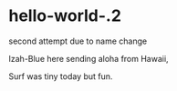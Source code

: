 # hello-world-.2

second attempt due to name change

Izah-Blue here sending aloha from Hawaii,

Surf was tiny today but fun.
